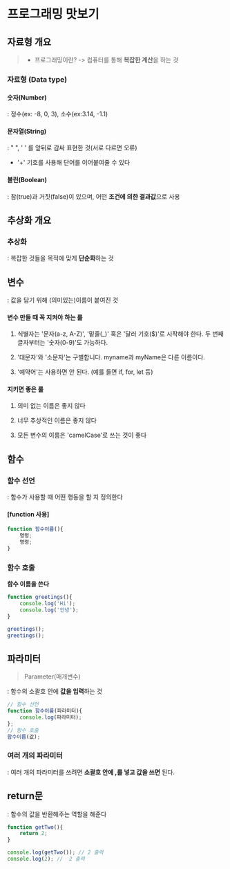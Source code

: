 # 프로그래밍 맛보기

## 자료형  개요

> * 프로그래밍이란? -> 컴퓨터를 통해 **복잡한 계산**을 하는 것

### 자료형 (Data type)

#### 숫자(Number)

: 정수(ex: -8, 0, 3), 소수(ex:3.14, -1.1)

#### 문자열(String)

: " ", ' ' 를 앞뒤로 감싸 표현한 것(서로 다르면 오류)

* '+' 기호를 사용해 단어를 이어붙여줄 수 있다

#### 불린(Boolean)

: 참(true)과 거짓(false)이 있으며, 어떤 **조건에 의한 결과값**으로 사용



## 추상화 개요

### 추상화 

: 복잡한 것들을 목적에 맞게 **단순화**하는 것



## 변수

: 값을 담기 위해 (의미있는)이름이 붙여진 것 

#### 변수 만들 때 꼭 지켜야 하는 룰

1) 식별자는 '문자(a-z, A-Z)', '밑줄(_)' 혹은 '달러 기호($)'로 시작해야 한다. 두 번째 글자부터는 '숫자(0-9)'도 가능하다.

2)  '대문자'와 '소문자'는 구별합니다. myname과 myName은 다른 이름이다.

3) '예약어'는 사용하면 안 된다. (예를 들면 if, for, let 등)

#### 지키면 좋은 룰

1) 의미 없는 이름은 좋지 않다

2) 너무 추상적인 이름은 좋지 않다

3) 모든 변수의 이름은 'camelCase'로 쓰는 것이 좋다



## 함수

### 함수 선언

: 함수가 사용할 때 어떤 행동을 할 지 정의한다

#### [function 사용]

```javascript
function 함수이름(){
    명령;
    명령;
}
```

### 함수 호출

**함수 이름을 쓴다**

```javascript
function greetings(){
    console.log('Hi');
    console.log('안녕');
}

greetings();
greetings();
```



## 파라미터

> Parameter(매개변수)

: 함수의 소괄호 안에 **값을 입력**하는 것

```javascript
// 함수 선언
function 함수이름(파라미터){
    console.log(파라미터);
};
// 함수 호출
함수이름(값);
```

### 여러 개의 파라미터

: 여러 개의 파라미터를 쓰려면 **소괄호 안에 ,를 넣고 값을 쓰면** 된다.



## return문

: 함수의 값을 반환해주는 역할을 해준다

```javascript
function getTwo(){
    return 2;
}

console.log(getTwo()); // 2 출력
console.log(2); //  2 출력
```